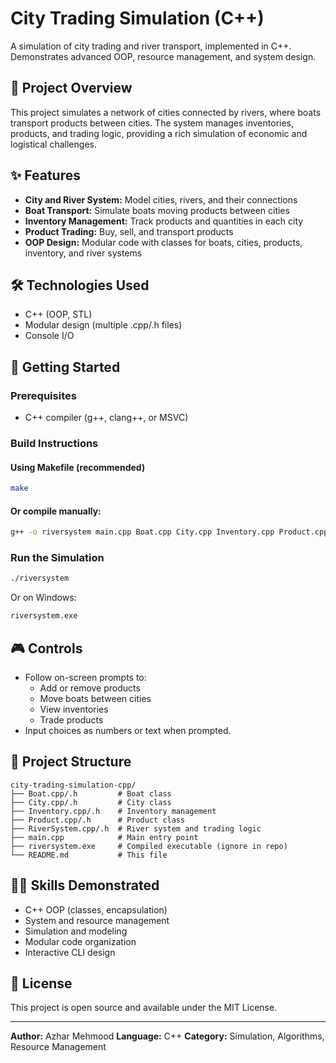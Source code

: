 # City Trading Simulation (C++)

A simulation of city trading and river transport, implemented in C++. Demonstrates advanced OOP, resource management, and system design.

## 🌆 Project Overview
This project simulates a network of cities connected by rivers, where boats transport products between cities. The system manages inventories, products, and trading logic, providing a rich simulation of economic and logistical challenges.

## ✨ Features
- **City and River System:** Model cities, rivers, and their connections
- **Boat Transport:** Simulate boats moving products between cities
- **Inventory Management:** Track products and quantities in each city
- **Product Trading:** Buy, sell, and transport products
- **OOP Design:** Modular code with classes for boats, cities, products, inventory, and river systems

## 🛠️ Technologies Used
- C++ (OOP, STL)
- Modular design (multiple .cpp/.h files)
- Console I/O

## 🚀 Getting Started

### Prerequisites
- C++ compiler (g++, clang++, or MSVC)

### Build Instructions
#### Using Makefile (recommended)
```bash
make
```
#### Or compile manually:
```bash
g++ -o riversystem main.cpp Boat.cpp City.cpp Inventory.cpp Product.cpp RiverSystem.cpp
```

### Run the Simulation
```bash
./riversystem
```
Or on Windows:
```bash
riversystem.exe
```

## 🎮 Controls
- Follow on-screen prompts to:
  - Add or remove products
  - Move boats between cities
  - View inventories
  - Trade products
- Input choices as numbers or text when prompted.

## 📁 Project Structure
```
city-trading-simulation-cpp/
├── Boat.cpp/.h         # Boat class
├── City.cpp/.h         # City class
├── Inventory.cpp/.h    # Inventory management
├── Product.cpp/.h      # Product class
├── RiverSystem.cpp/.h  # River system and trading logic
├── main.cpp            # Main entry point
├── riversystem.exe     # Compiled executable (ignore in repo)
└── README.md           # This file
```

## 🧑‍💻 Skills Demonstrated
- C++ OOP (classes, encapsulation)
- System and resource management
- Simulation and modeling
- Modular code organization
- Interactive CLI design


## 📄 License
This project is open source and available under the MIT License.

---
**Author:** Azhar Mehmood
**Language:** C++
**Category:** Simulation, Algorithms, Resource Management 
